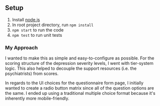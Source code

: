 ## Setup
1. Install [node.js](https://nodejs.org/en/download/)
2. In root project directory, run `npm install`
3. `npm start` to run the code
4. `npm test` to run unit tests

### My Approach
I wanted to make this as simple and easy-to-configure as possible. For the scoring structure of the depression severity levels, I went with tier-system logic. This also helped to decouple the support resources (i.e. the psychiatrists) from scores.

In regards to the UI choices for the questionnaire form page, I initially wanted to create a radio button matrix since all of the question options are the same. I ended up using a traditional multiple choice format because it's inherently more mobile-friendly.
